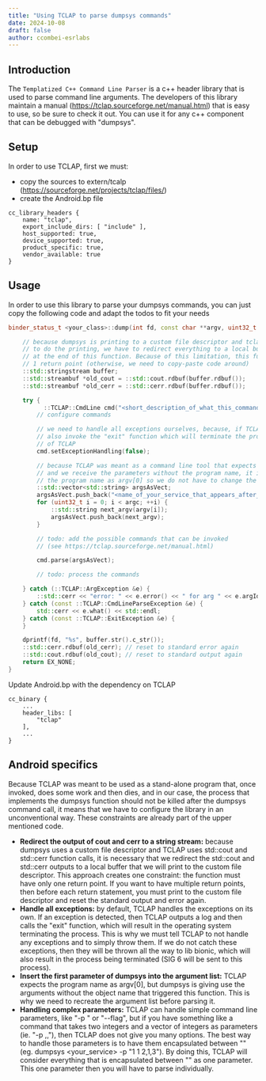 ```yaml
---
title: "Using TCLAP to parse dumpsys commands"
date: 2024-10-08
draft: false
author: ccombei-esrlabs
---
```


## Introduction
The `Templatized C++ Command Line Parser` is a c++ header library that is used to parse command line arguments. The developers of this library maintain a manual (https://tclap.sourceforge.net/manual.html) that is easy to use, so be sure to check it out. You can use it for any c++ component that can be debugged with "dumpsys".  

## Setup
In order to use TCLAP, first we must:  
- copy the sources to extern/tcalp (https://sourceforge.net/projects/tclap/files/)
- create the Android.bp file

```
cc_library_headers {
    name: "tclap",
    export_include_dirs: [ "include" ],
    host_supported: true,
    device_supported: true,
    product_specific: true,
    vendor_available: true
}
```

## Usage
In order to use this library to parse your dumpsys commands, you can just copy the following code and adapt the todos to fit your needs

```c++
binder_status_t <your_class>::dump(int fd, const char **argv, uint32_t argc) {

    // because dumpsys is printing to a custom file descriptor and tclap uses cout and cerr
    // to do the printing, we have to redirect everything to a local buffer that we will print
    // at the end of this function. Because of this limitation, this function must have only
    // 1 return point (otherwise, we need to copy-paste code around)
    ::std::stringstream buffer;
    ::std::streambuf *old_cout = ::std::cout.rdbuf(buffer.rdbuf());
    ::std::streambuf *old_cerr = ::std::cerr.rdbuf(buffer.rdbuf());

    try {
          ::TCLAP::CmdLine cmd("<short_description_of_what_this_command_line_is_for>", ' ', "1.0", true);
        // configure commands

        // we need to handle all exceptions ourselves, because, if TCLAP finds an exception, it will
        // also invoke the "exit" function which will terminate the process that contains this instance
        // of TCLAP
        cmd.setExceptionHandling(false);

        // because TCLAP was meant as a command line tool that expects the program name as argv[0]
        // and we receive the parameters without the program name, it is necessary that we insert
        // the program name as argv[0] so we do not have to change the TCLAP library
        ::std::vector<std::string> argsAsVect;
        argsAsVect.push_back("<name_of_your_service_that_appears_after_dumpsys>");
        for (uint32_t i = 0; i < argc; ++i) {
            ::std::string next_argv(argv[i]);
            argsAsVect.push_back(next_argv);
        }

        // todo: add the possible commands that can be invoked
        // (see https://tclap.sourceforge.net/manual.html)

        cmd.parse(argsAsVect);

        // todo: process the commands

    } catch (::TCLAP::ArgException &e) {
        ::std::cerr << "error: " << e.error() << " for arg " << e.argId() << ::std::endl;
    } catch (const ::TCLAP::CmdLineParseException &e) {
        std::cerr << e.what() << std::endl;
    } catch (const ::TCLAP::ExitException &e) {
    }

    dprintf(fd, "%s", buffer.str().c_str());
    ::std::cerr.rdbuf(old_cerr); // reset to standard error again
    ::std::cout.rdbuf(old_cout); // reset to standard output again
    return EX_NONE;
}
```

Update Android.bp with the dependency on TCLAP  
```
cc_binary {
    ...
    header_libs: [
        "tclap"
    ],
    ...
}
```

## Android specifics
Because TCLAP was meant to be used as a stand-alone program that, once invoked, does some work and then dies, and in our case, the process that implements the dumpsys function should not be killed after the dumpsys command call, it means that we have to configure the library in an unconventional way. These constraints are already part of the upper mentioned code.

* **Redirect the output of cout and cerr to a string stream:** because dumpsys uses a custom file descriptor and TCLAP uses std::cout and std::cerr function calls, it is necessary that we redirect the std::cout and std::cerr outputs to a local buffer that we will print to the custom file descriptor. This approach creates one constraint: the function must have only one return point. If you want to have multiple return points, then before each return statement, you must print to the custom file descriptor and reset the standard output and error again.
* **Handle all exceptions:** by default, TCLAP handles the exceptions on its own. If an exception is detected, then TCLAP outputs a log and then calls the "exit" function, which will result in the operating system terminating the process. This is why we must tell TCLAP to not handle any exceptions and to simply throw them. If we do not catch these exceptions, then they will be thrown all the way to lib bionic, which will also
result in the process being terminated (SIG 6 will be sent to this process).
* **Insert the first parameter of dumpsys into the argument list:** TCLAP expects the program name as argv[0], but dumpsys is giving use the arguments without the object name that triggered this function. This is why
we need to recreate the argument list before parsing it.
* **Handling complex parameters:** TCLAP can handle simple command line parameters, like "-p <val>" or  "--flag", but if you have something like a command that takes two integers and a vector of integers as parameters (ie. "-p <val> <val> <val>,<val>,<val>"), then TCLAP does not give you many options. The best way to handle those parameters is to have them encapsulated between ""
(eg. dumpsys <your_service> -p "1 1 2,1,3"). By doing this, TCLAP will consider everything that is encapsulated between "" as one parameter. This one parameter then you will have to parse individually.